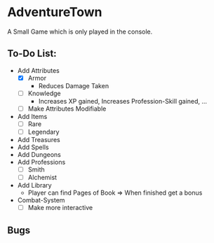 # AdventureTown

A Small Game which is only played in the console.

## To-Do List:
- Add Attributes
    - [x] Armor
	    - Reduces Damage Taken
	- [ ] Knowledge
		- Increases XP gained, Increases Profession-Skill gained, ...
	- [ ] Make Attributes Modifiable
- Add Items
	- [ ] Rare
	- [ ] Legendary
- Add Treasures
- Add Spells
- Add Dungeons
- Add Professions
	- [ ] Smith
	- [ ] Alchemist
- Add Library
	- Player can find Pages of Book => When finished get a bonus
- Combat-System
	- [ ] Make more interactive

## Bugs

